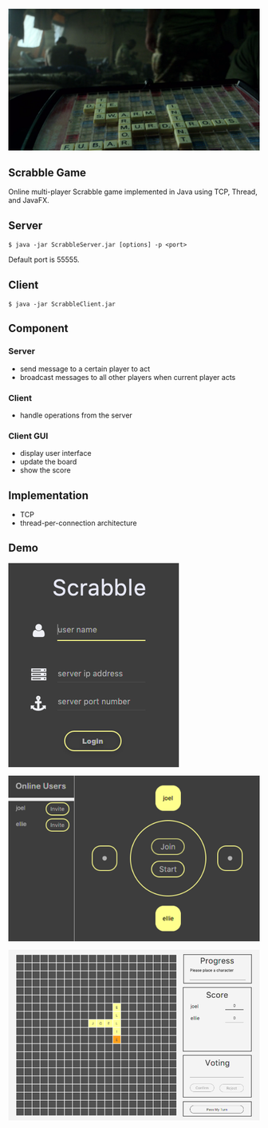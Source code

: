 ![0](https://raw.githubusercontent.com/ZintrulCre/Scrabble-Game/master/Resource/0.png)

## Scrabble Game

Online multi-player Scrabble game implemented in Java using TCP, Thread, and JavaFX.

## Server

```
$ java -jar ScrabbleServer.jar [options] -p <port>
```

Default port is 55555.

## Client

```
$ java -jar ScrabbleClient.jar
```


## Component
### Server
- send message to a certain player to act
- broadcast messages to all other players when current player acts
### Client
- handle operations from the server
### Client GUI
- display user interface
- update the board
- show the score

## Implementation
- TCP
- thread-per-connection architecture

## Demo
![Login](https://raw.githubusercontent.com/ZintrulCre/Scrabble-Game/master/Resource/Login.png)

![Desk](https://raw.githubusercontent.com/ZintrulCre/Scrabble-Game/master/Resource/Desk.png)

![Board](https://raw.githubusercontent.com/ZintrulCre/Scrabble-Game/master/Resource/Board.png)
